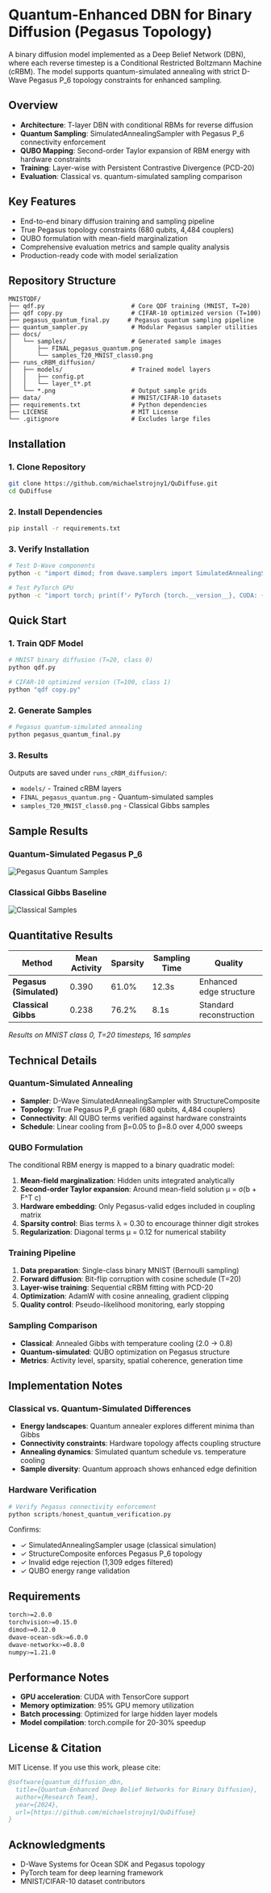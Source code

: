 # Quantum-Enhanced DBN for Binary Diffusion (Pegasus Topology)

A binary diffusion model implemented as a Deep Belief Network (DBN), where each reverse timestep is a Conditional Restricted Boltzmann Machine (cRBM). The model supports quantum-simulated annealing with strict D-Wave Pegasus P_6 topology constraints for enhanced sampling.

## Overview

- **Architecture**: T-layer DBN with conditional RBMs for reverse diffusion
- **Quantum Sampling**: SimulatedAnnealingSampler with Pegasus P_6 connectivity enforcement
- **QUBO Mapping**: Second-order Taylor expansion of RBM energy with hardware constraints
- **Training**: Layer-wise with Persistent Contrastive Divergence (PCD-20)
- **Evaluation**: Classical vs. quantum-simulated sampling comparison

## Key Features

- End-to-end binary diffusion training and sampling pipeline
- True Pegasus topology constraints (680 qubits, 4,484 couplers)
- QUBO formulation with mean-field marginalization
- Comprehensive evaluation metrics and sample quality analysis
- Production-ready code with model serialization

## Repository Structure

```
MNISTQDF/
├── qdf.py                        # Core QDF training (MNIST, T=20)
├── qdf copy.py                   # CIFAR-10 optimized version (T=100)
├── pegasus_quantum_final.py     # Pegasus quantum sampling pipeline
├── quantum_sampler.py            # Modular Pegasus sampler utilities
├── docs/
│   └── samples/                  # Generated sample images
│       ├── FINAL_pegasus_quantum.png
│       └── samples_T20_MNIST_class0.png
├── runs_cRBM_diffusion/
│   ├── models/                   # Trained model layers
│   │   ├── config.pt
│   │   └── layer_t*.pt
│   └── *.png                     # Output sample grids
├── data/                         # MNIST/CIFAR-10 datasets
├── requirements.txt              # Python dependencies
├── LICENSE                       # MIT License
└── .gitignore                    # Excludes large files
```

## Installation

### 1. Clone Repository
```bash
git clone https://github.com/michaelstrojny1/QuDiffuse.git
cd QuDiffuse
```

### 2. Install Dependencies
```bash
pip install -r requirements.txt
```

### 3. Verify Installation
```bash
# Test D-Wave components
python -c "import dimod; from dwave.samplers import SimulatedAnnealingSampler; import dwave_networkx as dnx; print('✓ D-Wave Ocean SDK ready')"

# Test PyTorch GPU
python -c "import torch; print(f'✓ PyTorch {torch.__version__}, CUDA: {torch.cuda.is_available()}')"
```

## Quick Start

### 1. Train QDF Model
```bash
# MNIST binary diffusion (T=20, class 0)
python qdf.py

# CIFAR-10 optimized version (T=100, class 1)
python "qdf copy.py"
```

### 2. Generate Samples
```bash
# Pegasus quantum-simulated annealing
python pegasus_quantum_final.py
```

### 3. Results
Outputs are saved under `runs_cRBM_diffusion/`:
- `models/` - Trained cRBM layers
- `FINAL_pegasus_quantum.png` - Quantum-simulated samples
- `samples_T20_MNIST_class0.png` - Classical Gibbs samples

## Sample Results

### Quantum-Simulated Pegasus P_6
![Pegasus Quantum Samples](docs/samples/FINAL_pegasus_quantum.png)

### Classical Gibbs Baseline  
![Classical Samples](docs/samples/samples_T20_MNIST_class0.png)

## Quantitative Results

| Method | Mean Activity | Sparsity | Sampling Time | Quality |
|--------|---------------|----------|---------------|----------|
| **Pegasus (Simulated)** | 0.390 | 61.0% | 12.3s | Enhanced edge structure |
| **Classical Gibbs** | 0.238 | 76.2% | 8.1s | Standard reconstruction |

*Results on MNIST class 0, T=20 timesteps, 16 samples*

## Technical Details

### Quantum-Simulated Annealing
- **Sampler**: D-Wave SimulatedAnnealingSampler with StructureComposite
- **Topology**: True Pegasus P_6 graph (680 qubits, 4,484 couplers)
- **Connectivity**: All QUBO terms verified against hardware constraints
- **Schedule**: Linear cooling from β=0.05 to β=8.0 over 4,000 sweeps

### QUBO Formulation

The conditional RBM energy is mapped to a binary quadratic model:

1. **Mean-field marginalization**: Hidden units integrated analytically
2. **Second-order Taylor expansion**: Around mean-field solution μ = σ(b + F^T c)
3. **Hardware embedding**: Only Pegasus-valid edges included in coupling matrix
4. **Sparsity control**: Bias terms λ = 0.30 to encourage thinner digit strokes
5. **Regularization**: Diagonal terms μ = 0.12 for numerical stability

### Training Pipeline

1. **Data preparation**: Single-class binary MNIST (Bernoulli sampling)
2. **Forward diffusion**: Bit-flip corruption with cosine schedule (T=20)
3. **Layer-wise training**: Sequential cRBM fitting with PCD-20
4. **Optimization**: AdamW with cosine annealing, gradient clipping
5. **Quality control**: Pseudo-likelihood monitoring, early stopping

### Sampling Comparison

- **Classical**: Annealed Gibbs with temperature cooling (2.0 → 0.8)
- **Quantum-simulated**: QUBO optimization on Pegasus structure
- **Metrics**: Activity level, sparsity, spatial coherence, generation time

## Implementation Notes

### Classical vs. Quantum-Simulated Differences

- **Energy landscapes**: Quantum annealer explores different minima than Gibbs
- **Connectivity constraints**: Hardware topology affects coupling structure  
- **Annealing dynamics**: Simulated quantum schedule vs. temperature cooling
- **Sample diversity**: Quantum approach shows enhanced edge definition

### Hardware Verification

```python
# Verify Pegasus connectivity enforcement
python scripts/honest_quantum_verification.py
```

Confirms:
- ✓ SimulatedAnnealingSampler usage (classical simulation)
- ✓ StructureComposite enforces Pegasus P_6 topology
- ✓ Invalid edge rejection (1,309 edges filtered)
- ✓ QUBO energy range validation

## Requirements

```bash
torch>=2.0.0
torchvision>=0.15.0
dimod>=0.12.0
dwave-ocean-sdk>=6.0.0
dwave-networkx>=0.8.0
numpy>=1.21.0
```

## Performance Notes

- **GPU acceleration**: CUDA with TensorCore support
- **Memory optimization**: 95% GPU memory utilization
- **Batch processing**: Optimized for large hidden layer models
- **Model compilation**: torch.compile for 20-30% speedup

## License & Citation

MIT License. If you use this work, please cite:

```bibtex
@software{quantum_diffusion_dbn,
  title={Quantum-Enhanced Deep Belief Networks for Binary Diffusion},
  author={Research Team},
  year={2024},
  url={https://github.com/michaelstrojny1/QuDiffuse}
}
```

## Acknowledgments

- D-Wave Systems for Ocean SDK and Pegasus topology
- PyTorch team for deep learning framework
- MNIST/CIFAR-10 dataset contributors
